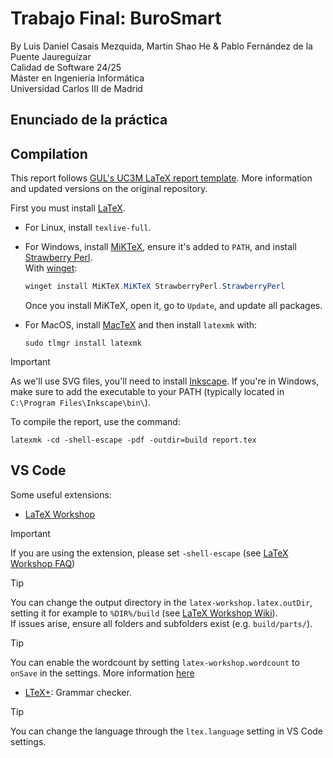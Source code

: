 # Trabajo Final: BuroSmart
By Luis Daniel Casais Mezquida, Martin Shao He & Pablo Fernández de la Puente Jaureguízar   
Calidad de Software 24/25  
Máster en Ingeniería Informática  
Universidad Carlos III de Madrid


## Enunciado de la práctica



## Compilation
This report follows [GUL's UC3M LaTeX report template](https://github.com/guluc3m/report-template/). More information and updated versions on the original repository.

First you must install [LaTeX](https://www.latex-project.org/).

- For Linux, install `texlive-full`.
- For Windows, install [MiKTeX](https://miktex.org/download#win), ensure it's added to `PATH`, and install [Strawberry Perl](https://strawberryperl.com/).  
  With [winget](https://github.com/microsoft/winget-cli):
  ```powershell
  winget install MiKTeX.MiKTeX StrawberryPerl.StrawberryPerl
  ```
  Once you install MiKTeX, open it, go to `Update`, and update all packages.

- For MacOS, install [MacTeX](https://www.tug.org/mactex/mactex-download.html) and then install `latexmk` with:
    ```
    sudo tlmgr install latexmk
    ```

> [!IMPORTANT]
> As we'll use SVG files, you'll need to install [Inkscape](https://inkscape.org/).
> If you're in Windows, make sure to add the executable to your PATH (typically located in `C:\Program Files\Inkscape\bin\`).

To compile the report, use the command:
```
latexmk -cd -shell-escape -pdf -outdir=build report.tex
```

## VS Code
Some useful extensions:
- [LaTeX Workshop](https://marketplace.visualstudio.com/items?itemName=James-Yu.latex-workshop)
> [!IMPORTANT]
> If you are using the extension, please set `-shell-escape` (see [LaTeX Workshop FAQ](https://github.com/James-Yu/LaTeX-Workshop/wiki/FAQ#how-to-pass--shell-escape-to-latexmk))

> [!TIP]
> You can change the output directory in the `latex-workshop.latex.outDir`, setting it for example to `%DIR%/build` (see [LaTeX Workshop Wiki](https://github.com/James-Yu/LaTeX-Workshop/wiki/View#latex-workshoplatexoutdir)).  
> If issues arise, ensure all folders and subfolders exist (e.g. `build/parts/`).

> [!TIP]
> You can enable the wordcount by setting `latex-workshop.wordcount` to `onSave` in the settings. More information [here](https://github.com/James-Yu/LaTeX-Workshop/wiki/ExtraFeatures#counting-words)
- [LTeX+](https://marketplace.visualstudio.com/items?itemName=ltex-plus.vscode-ltex-plus): Grammar checker.
> [!TIP]
> You can change the language through the `ltex.language` setting in VS Code settings.
